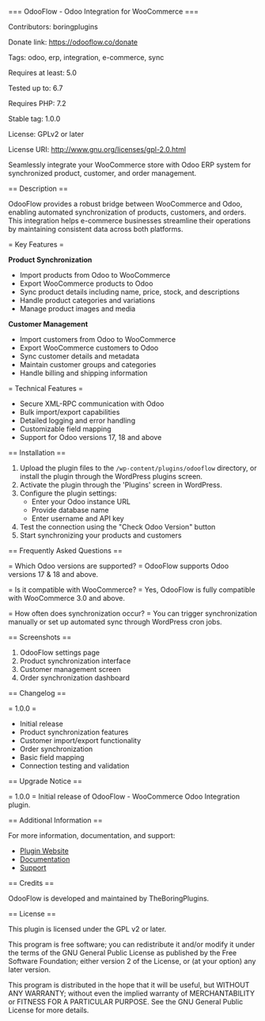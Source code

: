 === OdooFlow - Odoo Integration for WooCommerce ===


Contributors: boringplugins

Donate link: https://odooflow.co/donate

Tags: odoo, erp, integration, e-commerce, sync

Requires at least: 5.0

Tested up to: 6.7

Requires PHP: 7.2

Stable tag: 1.0.0

License: GPLv2 or later

License URI: http://www.gnu.org/licenses/gpl-2.0.html

Seamlessly integrate your WooCommerce store with Odoo ERP system for synchronized product, customer, and order management.

== Description ==

OdooFlow provides a robust bridge between WooCommerce and Odoo, enabling automated synchronization of products, customers, and orders. This integration helps e-commerce businesses streamline their operations by maintaining consistent data across both platforms.

= Key Features =

**Product Synchronization**
* Import products from Odoo to WooCommerce
* Export WooCommerce products to Odoo
* Sync product details including name, price, stock, and descriptions
* Handle product categories and variations
* Manage product images and media

**Customer Management**
* Import customers from Odoo to WooCommerce
* Export WooCommerce customers to Odoo
* Sync customer details and metadata
* Maintain customer groups and categories
* Handle billing and shipping information



= Technical Features =
* Secure XML-RPC communication with Odoo
* Bulk import/export capabilities
* Detailed logging and error handling
* Customizable field mapping
* Support for Odoo versions 17, 18 and above

== Installation ==

1. Upload the plugin files to the `/wp-content/plugins/odooflow` directory, or install the plugin through the WordPress plugins screen.
2. Activate the plugin through the 'Plugins' screen in WordPress.
3. Configure the plugin settings:
   * Enter your Odoo instance URL
   * Provide database name
   * Enter username and API key
4. Test the connection using the "Check Odoo Version" button
5. Start synchronizing your products and customers

== Frequently Asked Questions ==

= Which Odoo versions are supported? =
OdooFlow supports Odoo versions 17 & 18 and above.

= Is it compatible with WooCommerce? =
Yes, OdooFlow is fully compatible with WooCommerce 3.0 and above.

= How often does synchronization occur? =
You can trigger synchronization manually or set up automated sync through WordPress cron jobs.

== Screenshots ==

1. OdooFlow settings page
2. Product synchronization interface
3. Customer management screen
4. Order synchronization dashboard

== Changelog ==

= 1.0.0 =
* Initial release
* Product synchronization features
* Customer import/export functionality
* Order synchronization
* Basic field mapping
* Connection testing and validation

== Upgrade Notice ==

= 1.0.0 =
Initial release of OdooFlow - WooCommerce Odoo Integration plugin.

== Additional Information ==

For more information, documentation, and support:

* [Plugin Website](https://boringplugins.co/)
* [Documentation](https://boringplugins.co/documentation/odooflow-for-woocommerce)
* [Support](https://boringplugins.co/support)

== Credits ==

OdooFlow is developed and maintained by TheBoringPlugins.

== License ==

This plugin is licensed under the GPL v2 or later.

This program is free software; you can redistribute it and/or modify
it under the terms of the GNU General Public License as published by
the Free Software Foundation; either version 2 of the License, or
(at your option) any later version.

This program is distributed in the hope that it will be useful,
but WITHOUT ANY WARRANTY; without even the implied warranty of
MERCHANTABILITY or FITNESS FOR A PARTICULAR PURPOSE. See the
GNU General Public License for more details.
